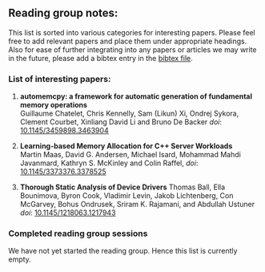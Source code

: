 ## Reading group notes:
This list is sorted into various categories for interesting papers. Please feel free to add 
relevant papers and place them under appropriate headings. Also for ease of further integrating
into any papers or articles we may write in the future, please add a bibtex entry in the
[bibtex file](reference.bib). 


### List of interesting papers: 
1. **automemcpy: a framework for automatic generation of fundamental memory operations**  
   Guillaume Chatelet, Chris Kennelly, Sam (Likun) Xi, Ondrej Sykora, Clement Courbet, Xinliang David Li and Bruno De Backer
   *doi*: [10.1145/3459898.3463904](https://dl.acm.org/doi/abs/10.1145/3459898.3463904)

2. **Learning-based Memory Allocation for C++ Server Workloads**  
   Martin Maas, David G.  Andersen, Michael Isard, Mohammad Mahdi Javanmard, Kathryn S.  McKinley and Colin Raffel,
   *doi*: [10.1145/3373376.3378525](https://dl.acm.org/doi/abs/10.1145/3373376.3378525)

3. **Thorough Static Analysis of Device Drivers**
   Thomas Ball, Ella Bounimova, Byron Cook, Vladimir Levin, Jakob Lichtenberg,
Con McGarvey, Bohus Ondrusek, Sriram K. Rajamani, and Abdullah Ustuner
  *doi*: [10.1145/1218063.1217943](https://doi.org/10.1145/1218063.1217943)


### Completed reading group sessions 
We have not yet started the reading group. Hence this list is currently empty. 
